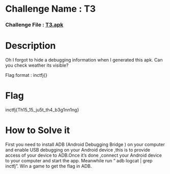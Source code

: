 # Challenge Name : T3

### Challenge File : [T3.apk](Handout/T3.apk)

# Description 
Oh I forgot to hide a debugging information  when I generated this apk. Can you check weather its visible?

Flag format : inctfj{}



# Flag
inctfj{Th15_15_ju5t_th4_b3g1nn1ng}


# How to Solve it

First you need to install ADB (Android Debugging Bridge ) on your computer and  enable USB debugging on your Android device ,this is to provide  access of your device to ADB.Once it’s done ,connect your Android device to your computer and start the app. Meanwhile run “ adb logcat | grep inctfj”. Win a game to get the flag in ADB.

